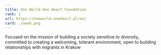 ```yaml
---
title: One World-One Heart Foundation
rank: 1
url: https://oneworld-oneheart.pl/en/
card: ./owoh.png
---
```


Focused on the mission of building a society sensitive to diversity, committed to creating a welcoming, tolerant environment, open to building relationships with migrants in Krakow